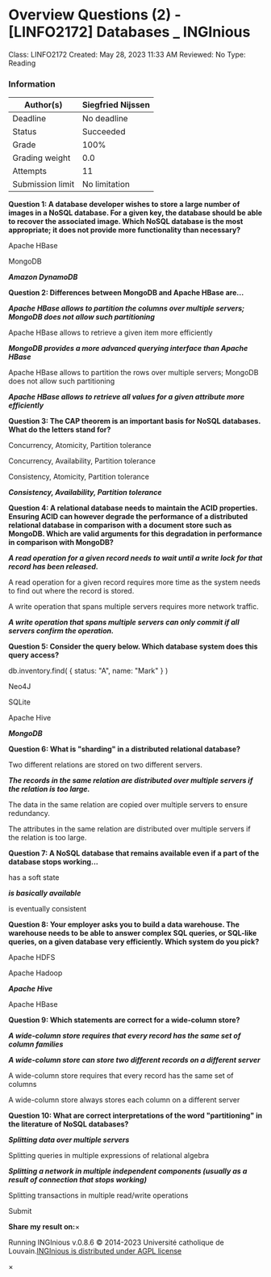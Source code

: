 # Overview Questions (2) - [LINFO2172] Databases _ INGInious

Class: LINFO2172
Created: May 28, 2023 11:33 AM
Reviewed: No
Type: Reading

### Information

| Author(s)        | Siegfried Nijssen |
|------------------|-------------------|
| Deadline         | No deadline       |
| Status           | Succeeded         |
| Grade            | 100%              |
| Grading weight   | 0.0               |
| Attempts         | 11                |
| Submission limit | No limitation     |

**Question 1: A database developer wishes to store a large number of images in a NoSQL database. For a given key, the database should be able to recover the associated image. Which NoSQL database is the most appropriate; it does not provide more functionality than necessary?**

Apache HBase

MongoDB

***Amazon DynamoDB***

**Question 2: Differences between MongoDB and Apache HBase are...**

***Apache HBase allows to partition the columns over multiple servers; MongoDB does not allow such partitioning***

Apache HBase allows to retrieve a given item more efficiently

***MongoDB provides a more advanced querying interface than Apache HBase***

Apache HBase allows to partition the rows over multiple servers; MongoDB does not allow such partitioning

***Apache HBase allows to retrieve all values for a given attribute more efficiently***

**Question 3: The CAP theorem is an important basis for NoSQL databases. What do the letters stand for?**

Concurrency, Atomicity, Partition tolerance

Concurrency, Availability, Partition tolerance

Consistency, Atomicity, Partition tolerance

***Consistency, Availability, Partition tolerance***

**Question 4: A relational database needs to maintain the ACID properties. Ensuring ACID can however degrade the performance of a distributed relational database in comparison with a document store such as MongoDB. Which are valid arguments for this degradation in performance in comparison with MongoDB?**

***A read operation for a given record needs to wait until a write lock for that record has been released.***

A read operation for a given record requires more time as the system needs to find out where the record is stored.

A write operation that spans multiple servers requires more network traffic.

***A write operation that spans multiple servers can only commit if all servers confirm the operation.***

**Question 5: Consider the query below. Which database system does this query access?**

db.inventory.find( { status: "A", name: "Mark" } )

Neo4J

SQLite

Apache Hive

***MongoDB***

**Question 6: What is "sharding" in a distributed relational database?**

Two different relations are stored on two different servers.

***The records in the same relation are distributed over multiple servers if the relation is too large.***

The data in the same relation are copied over multiple servers to ensure redundancy.

The attributes in the same relation are distributed over multiple servers if the relation is too large.

**Question 7: A NoSQL database that remains available even if a part of the database stops working...**

has a soft state

***is basically available***

is eventually consistent

**Question 8: Your employer asks you to build a data warehouse. The warehouse needs to be able to answer complex SQL queries, or SQL-like queries, on a given database very efficiently. Which system do you pick?**

Apache HDFS

Apache Hadoop

***Apache Hive***

Apache HBase

**Question 9: Which statements are correct for a wide-column store?**

***A wide-column store requires that every record has the same set of column families***

***A wide-column store can store two different records on a different server***

A wide-column store requires that every record has the same set of columns

A wide-column store always stores each column on a different server

**Question 10: What are correct interpretations of the word "partitioning" in the literature of NoSQL databases?**

***Splitting data over multiple servers***

Splitting queries in multiple expressions of relational algebra

***Splitting a network in multiple independent components (usually as a result of connection that stops working)***

Splitting transactions in multiple read/write operations

Submit

**Share my result on:**×

Running INGInious v.0.8.6
© 2014-2023 Université catholique de Louvain.[INGInious is distributed under AGPL license](http://www.inginious.org/)

×